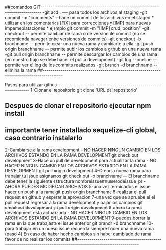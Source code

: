 ##comandos GIT------------------------------------------------------------------------------
-git add .  --- pasa todos los archivos al staging
-git commit -m "comments" --hace un commit de los archivos en el staged
    * utilizar en los comentarios [FIX] para correcciones y [IMP] para nuevas impemeplataciones
    * ejemplo git commit -m "[IMP] crud_position"
-git checkout -- permite cambiar de rama o de version de commit (no se recomienda navegar entre versiones de commits)
-git checkout -b brachname -- permite crear una nueva rama y cambiarte a ella
-git push origin branchname -- permite subir los cambios a github en una nueva rama
-git pull origin branchname -- permite descargar los cambios de una rama (en nuestro flujo se debe hacer el pull a development)
-git log --oneline -- permite ver el log de los commits realizados
-git branch -d branchname -- elimina la rama
##----------------------------------------------------------------------------------------

Pasos para utilizar github----------------------------------------------------------------
1-Clonar el repositorio 
git clone 'URL del repositorio'
## Despues de clonar el repositorio ejecutar npm install 
## importante tener installado sequelize-cli global, caso contrario instalarlo
2-Cambiarse a la rama development - NO HACER NINGUN CAMBIO EN LOS ARCHIVOS ESTANDO EN LA RAMA DEVELOPMENT
git check out development
3-Hace un pull de development para actualizar la rama - NO HACER NINGUN CAMBIO EN LOS ARCHIVOS ESTANDO EN LA RAMA DEVELOPMENT
git pull origin development
4-Crear la nueva rama para trabajar tu issue asignamos
git check out -b branchname  -- El branchname debe tener la siguiente estructura nombreissue#numerodeissue_pr - AHORA PUEDES MODIFICAR ARCHIVOS
5-una vez terminados el issue hacer un push a la rama
git push origin branchname
6-realizar el pull request en github y esperar la aprovacion
7-una vez que se apruebe el el pull request regresar a la rama development y bajar los cambios
git checkout development
git pull origin development
8-ahora tu rama development esta actualizada - NO HACER NINGUN CAMBIO EN LOS ARCHIVOS ESTANDO EN LA RAMA DEVELOPMENT
9-puedes borrar la rama en la que trabajaste el issue anterior
git branch -d branchname
10- para trabajar en un nuevo issue recuerda siempre hacer una nueva rama (paso 4).En caso de haber hecho cambios sin haber cambiado de rama favor de no realizar los commits
##-------------------------------------------------------------------------------------------------------------